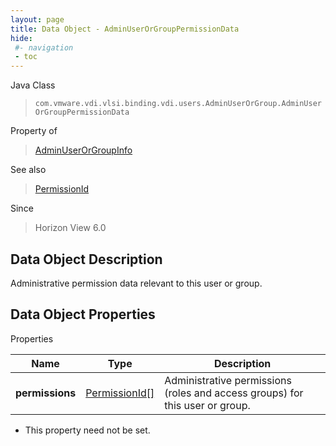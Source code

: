 ```yaml
---
layout: page
title: Data Object - AdminUserOrGroupPermissionData
hide:
 #- navigation
 - toc
---
```






Java Class  
> `com.vmware.vdi.vlsi.binding.vdi.users.AdminUserOrGroup.AdminUserOrGroupPermissionData`

Property of  
> [AdminUserOrGroupInfo](vdi.users.AdminUserOrGroup.AdminUserOrGroupInfo.md#field_detail)

See also  
> [PermissionId](vdi.entity.PermissionId.md)

Since  
> Horizon View 6.0


## Data Object Description 

Administrative permission data relevant to this user or group. 

## Data Object Properties

Properties

Name |  Type |  Description   
---|---|---  
**permissions**| [PermissionId[]](vdi.entity.PermissionId.md)|  Administrative permissions (roles and access groups) for this user or group.   


* This property need not be set.

  
  
  

  
  
